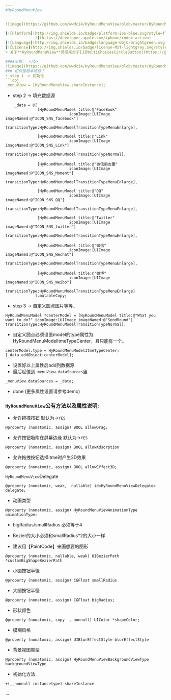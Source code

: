 ```yaml
---
#HyRoundMenuView
-------------

![image](https://github.com/wwdc14/HyRoundMenuView/blob/master/HyRoundMenuViewDemo/3ip.png)

[![Platform](http://img.shields.io/badge/platform-ios-blue.svg?style=flat
             )](https://developer.apple.com/iphone/index.action)
[![Language](http://img.shields.io/badge/language-ObjC-brightgreen.svg?style=flat)](https://developer.apple.com/Objective-C)
[![License](http://img.shields.io/badge/license-MIT-lightgrey.svg?style=flat)](http://mit-license.org)
> 关于**HyRoundMenuView**灵感来自于[JZMultiChoicesCircleButton](https://github.com/JustinFincher/JZMultiChoicesCircleButton)

####示例:  </b>
![image](https://github.com/wwdc14/HyRoundMenuView/blob/master/HyRoundMenuViewDemo/Unknown.gif)
### 如何使用本项目？
- step 1 -> 初始化
```obj
_menuView = [HyRoundMenuView shareInstance];
```
- step 2 -> 填充数据源
```obj
    _data = @[
              [HyRoundMenuModel title:@"FaceBook"
                            iconImage:[UIImage imageNamed:@"ICON_SNS_facebook"]
                       transitionType:HyRoundMenuModelTransitionTypeMenuEnlarge],
              
              [HyRoundMenuModel title:@"Link"
                            iconImage:[UIImage imageNamed:@"ICON_SNS_Link"]
                       transitionType:HyRoundMenuModelTransitionTypeNormal],
             
              [HyRoundMenuModel title:@"微信朋友圈"
                            iconImage:[UIImage imageNamed:@"ICON_SNS_Moment"]
                       transitionType:HyRoundMenuModelTransitionTypeMenuEnlarge],
             
              [HyRoundMenuModel title:@"QQ"
                            iconImage:[UIImage imageNamed:@"ICON_SNS_QQ"]
                       transitionType:HyRoundMenuModelTransitionTypeMenuEnlarge],
             
              [HyRoundMenuModel title:@"Twitter"
                            iconImage:[UIImage imageNamed:@"ICON_SNS_twitter"]
                       transitionType:HyRoundMenuModelTransitionTypeMenuEnlarge],
             
              [HyRoundMenuModel title:@"微信"
                            iconImage:[UIImage imageNamed:@"ICON_SNS_Wechat"]
                       transitionType:HyRoundMenuModelTransitionTypeMenuEnlarge],

              [HyRoundMenuModel title:@"微博"
                            iconImage:[UIImage imageNamed:@"ICON_SNS_Weibo"]
                       transitionType:HyRoundMenuModelTransitionTypeMenuEnlarge]
             ].mutableCopy;
```
- step 3 -> 自定义圆点图片等等...

```obj
HyRoundMenuModel *centerModel = [HyRoundMenuModel title:@"What you want to do?" iconImage:[UIImage imageNamed:@"SendRound"] transitionType:HyRoundMenuModelTransitionTypeNormal];
```
* 自定义圆点必须设置model的type属性为HyRoundMenuModelItmeTypeCenter，且只能有一个。
```obj
centerModel.type = HyRoundMenuModelItmeTypeCenter;
[_data addObject:centerModel];
```
* 设置好以上属性后add到数据源 
* 最后赋值到`_menuView.dataSources`里
```obj
_menuView.dataSources = _data;
```
* done (更多属性设置请参考demo)
### `HyRoundMenuView`公有方法以及属性说明:  
- 允许拖拽按钮 默认为->`YES`

```obj
@property (nonatomic, assign) BOOL allowDrag;
```

- 允许按钮吸附在屏幕边缘 默认为->`YES`
```obj
@property (nonatomic, assign) BOOL allowAdsorption
```

- 允许拖拽按钮选择itme时产生3D效果
```obj
@property (nonatomic, assign) BOOL allowEffect3D;
```

`HyRoundMenuView`Delegate
```obj
@property (nonatomic, weak,  nullable) id<HyRoundMenuViewDelegate> delegate;
``` 
- 动画类型
```obj
@property (nonatomic, assign) HyRoundMenuViewAnimationType animationType;
```

- bigRadius/smallRadius 必须等于4

- Bezier的大小必须和smallRadius*2的大小一样   

- 建议用【PaintCode】来画想要的图形
```obj
@property (nonatomic, nullable, weak) UIBezierPath *customBigShapeBezierPath
```

- 小圆按钮半径
```obj
@property (nonatomic, assign) CGFloat smallRadius
```
- 大圆按钮半径
```obj
@property (nonatomic, assign) CGFloat bigRadius;
```
- 形状颜色
```obj
@property (nonatomic, copy  , nonnull) UIColor *shapeColor;
```

- 模糊风格
```obj
@property (nonatomic, assign) UIBlurEffectStyle blurEffectStyle
```
- 背景视图类型
```obj
@property (nonatomic, assign) HyRoundMenuViewBackgroundViewType backgroundViewType
```

- 初始化方法
```obj
+(__nonnull instancetype) shareInstance
```
...
```

